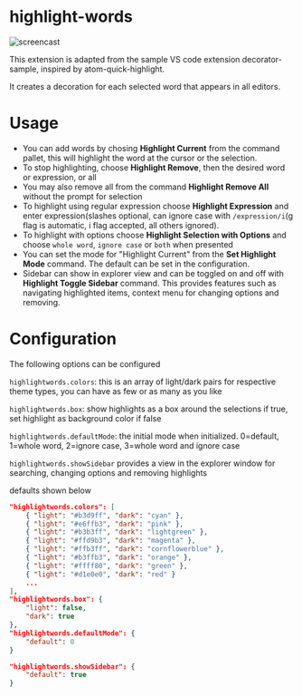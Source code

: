 # highlight-words

![screencast](https://github.com/rsbondi/highlight-words/raw/master/images/highlight.gif)

This extension is adapted from the sample VS code extension decorator-sample, inspired by atom-quick-highlight.

It creates a decoration for each selected word that appears in all editors. 

# Usage

* You can add words by chosing **Highlight Current** from the command pallet, this will highlight the word at the cursor or the selection.  
* To stop highlighting, choose **Highlight Remove**, then the desired word or expression, or all
* You may also remove all from the command **Highlight Remove All** without the prompt for selection
* To highlight using regular expression choose **Highlight Expression** and enter expression(slashes optional, can ignore case with `/expression/i`(g flag is automatic, i flag accepted, all others ignored).  
* To highlight with options choose **Highlight Selection with Options** and choose `whole word`, `ignore case` or `both` when presented
* You can set the mode for "Highlight Current" from the **Set Highlight Mode** command.  The default can be set in the configuration.
* Sidebar can show in explorer view and can be toggled on and off with **Highlight Toggle Sidebar** command.  This provides features such as navigating highlighted items, context menu for changing options and removing.

# Configuration

The following options can be configured

`highlightwords.colors`: this is an array of light/dark pairs for respective theme types, you can have as few or as many as you like

`highlightwords.box`: show highlights as a box around the selections if true, set highlight as background color if false

`highlightwords.defaultMode`: the initial mode when initialized. 0=default, 1=whole word, 2=ignore case, 3=whole word and ignore case

`highlightwords.showSidebar` provides a view in the explorer window for searching, changing options and removing highlights

defaults shown below

```json
"highlightwords.colors": [
    { "light": "#b3d9ff", "dark": "cyan" },
    { "light": "#e6ffb3", "dark": "pink" },
    { "light": "#b3b3ff", "dark": "lightgreen" },
    { "light": "#ffd9b3", "dark": "magenta" },
    { "light": "#ffb3ff", "dark": "cornflowerblue" },
    { "light": "#b3ffb3", "dark": "orange" },
    { "light": "#ffff80", "dark": "green" },
    { "light": "#d1e0e0", "dark": "red" }                                        
    ...
],
"highlightwords.box": {
    "light": false,
    "dark": true
},
"highlightwords.defaultMode": {
    "default": 0
}

"highlightwords.showSidebar": {
    "default": true
}
```
